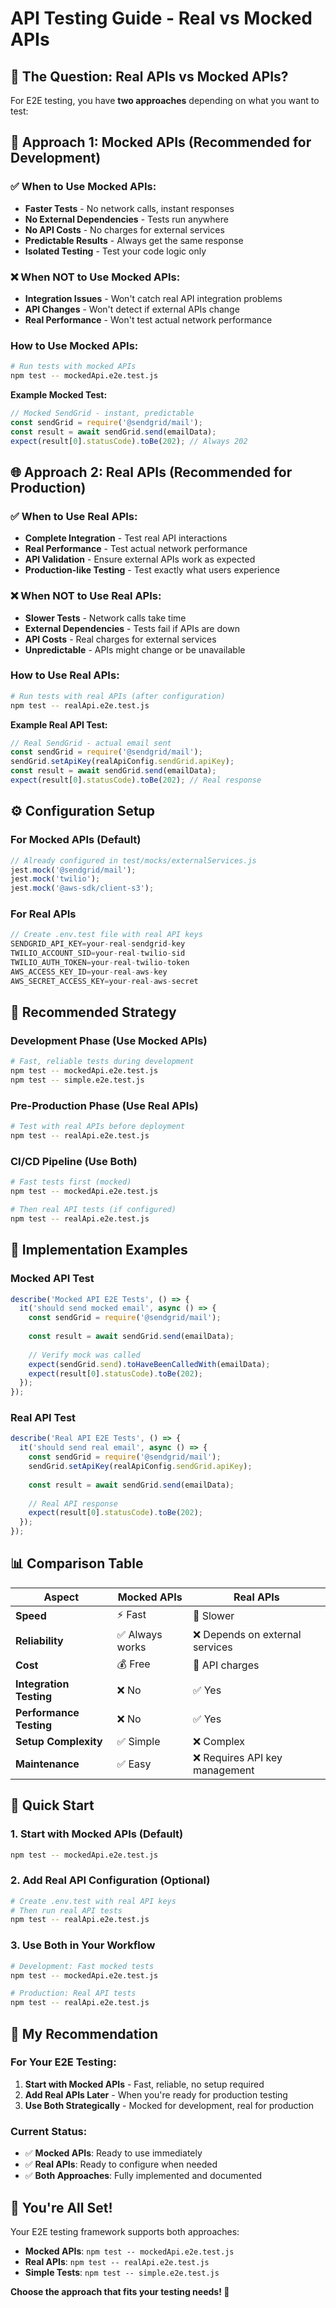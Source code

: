 # API Testing Guide - Real vs Mocked APIs

## 🎯 **The Question: Real APIs vs Mocked APIs?**

For E2E testing, you have **two approaches** depending on what you want to test:

## 🔄 **Approach 1: Mocked APIs (Recommended for Development)**

### **✅ When to Use Mocked APIs:**
- **Faster Tests** - No network calls, instant responses
- **No External Dependencies** - Tests run anywhere
- **No API Costs** - No charges for external services
- **Predictable Results** - Always get the same response
- **Isolated Testing** - Test your code logic only

### **❌ When NOT to Use Mocked APIs:**
- **Integration Issues** - Won't catch real API integration problems
- **API Changes** - Won't detect if external APIs change
- **Real Performance** - Won't test actual network performance

### **How to Use Mocked APIs:**
```bash
# Run tests with mocked APIs
npm test -- mockedApi.e2e.test.js
```

**Example Mocked Test:**
```javascript
// Mocked SendGrid - instant, predictable
const sendGrid = require('@sendgrid/mail');
const result = await sendGrid.send(emailData);
expect(result[0].statusCode).toBe(202); // Always 202
```

## 🌐 **Approach 2: Real APIs (Recommended for Production)**

### **✅ When to Use Real APIs:**
- **Complete Integration** - Test real API interactions
- **Real Performance** - Test actual network performance
- **API Validation** - Ensure external APIs work as expected
- **Production-like Testing** - Test exactly what users experience

### **❌ When NOT to Use Real APIs:**
- **Slower Tests** - Network calls take time
- **External Dependencies** - Tests fail if APIs are down
- **API Costs** - Real charges for external services
- **Unpredictable** - APIs might change or be unavailable

### **How to Use Real APIs:**
```bash
# Run tests with real APIs (after configuration)
npm test -- realApi.e2e.test.js
```

**Example Real API Test:**
```javascript
// Real SendGrid - actual email sent
const sendGrid = require('@sendgrid/mail');
sendGrid.setApiKey(realApiConfig.sendGrid.apiKey);
const result = await sendGrid.send(emailData);
expect(result[0].statusCode).toBe(202); // Real response
```

## ⚙️ **Configuration Setup**

### **For Mocked APIs (Default)**
```javascript
// Already configured in test/mocks/externalServices.js
jest.mock('@sendgrid/mail');
jest.mock('twilio');
jest.mock('@aws-sdk/client-s3');
```

### **For Real APIs**
```javascript
// Create .env.test file with real API keys
SENDGRID_API_KEY=your-real-sendgrid-key
TWILIO_ACCOUNT_SID=your-real-twilio-sid
TWILIO_AUTH_TOKEN=your-real-twilio-token
AWS_ACCESS_KEY_ID=your-real-aws-key
AWS_SECRET_ACCESS_KEY=your-real-aws-secret
```

## 🎯 **Recommended Strategy**

### **Development Phase (Use Mocked APIs)**
```bash
# Fast, reliable tests during development
npm test -- mockedApi.e2e.test.js
npm test -- simple.e2e.test.js
```

### **Pre-Production Phase (Use Real APIs)**
```bash
# Test with real APIs before deployment
npm test -- realApi.e2e.test.js
```

### **CI/CD Pipeline (Use Both)**
```bash
# Fast tests first (mocked)
npm test -- mockedApi.e2e.test.js

# Then real API tests (if configured)
npm test -- realApi.e2e.test.js
```

## 🔧 **Implementation Examples**

### **Mocked API Test**
```javascript
describe('Mocked API E2E Tests', () => {
  it('should send mocked email', async () => {
    const sendGrid = require('@sendgrid/mail');
    
    const result = await sendGrid.send(emailData);
    
    // Verify mock was called
    expect(sendGrid.send).toHaveBeenCalledWith(emailData);
    expect(result[0].statusCode).toBe(202);
  });
});
```

### **Real API Test**
```javascript
describe('Real API E2E Tests', () => {
  it('should send real email', async () => {
    const sendGrid = require('@sendgrid/mail');
    sendGrid.setApiKey(realApiConfig.sendGrid.apiKey);
    
    const result = await sendGrid.send(emailData);
    
    // Real API response
    expect(result[0].statusCode).toBe(202);
  });
});
```

## 📊 **Comparison Table**

| Aspect | Mocked APIs | Real APIs |
|--------|-------------|-----------|
| **Speed** | ⚡ Fast | 🐌 Slower |
| **Reliability** | ✅ Always works | ❌ Depends on external services |
| **Cost** | 💰 Free | 💸 API charges |
| **Integration Testing** | ❌ No | ✅ Yes |
| **Performance Testing** | ❌ No | ✅ Yes |
| **Setup Complexity** | ✅ Simple | ❌ Complex |
| **Maintenance** | ✅ Easy | ❌ Requires API key management |

## 🚀 **Quick Start**

### **1. Start with Mocked APIs (Default)**
```bash
npm test -- mockedApi.e2e.test.js
```

### **2. Add Real API Configuration (Optional)**
```bash
# Create .env.test with real API keys
# Then run real API tests
npm test -- realApi.e2e.test.js
```

### **3. Use Both in Your Workflow**
```bash
# Development: Fast mocked tests
npm test -- mockedApi.e2e.test.js

# Production: Real API tests
npm test -- realApi.e2e.test.js
```

## 🎯 **My Recommendation**

### **For Your E2E Testing:**

1. **Start with Mocked APIs** - Fast, reliable, no setup required
2. **Add Real APIs Later** - When you're ready for production testing
3. **Use Both Strategically** - Mocked for development, real for production

### **Current Status:**
- ✅ **Mocked APIs**: Ready to use immediately
- ✅ **Real APIs**: Ready to configure when needed
- ✅ **Both Approaches**: Fully implemented and documented

## 🎉 **You're All Set!**

Your E2E testing framework supports both approaches:

- **Mocked APIs**: `npm test -- mockedApi.e2e.test.js`
- **Real APIs**: `npm test -- realApi.e2e.test.js`
- **Simple Tests**: `npm test -- simple.e2e.test.js`

**Choose the approach that fits your testing needs! 🚀**
